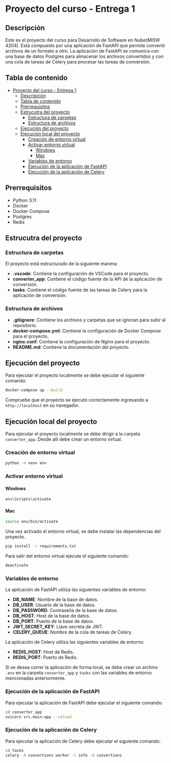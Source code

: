 # Proyecto del curso - Entrega 1

## Descripción

Este es el proyecto del curso para Desarrollo de Software en Nube(MISW 4204). Está compuesto por una aplicación de FastAPI que permite convertir archivos de un formato a otro. La aplicación de FastAPI se comunica con una base de datos Postgres para almacenar los archivos convertidos y con una cola de tareas de Celery para procesar las tareas de conversión.

## Tabla de contenido

- [Proyecto del curso - Entrega 1](#proyecto-del-curso---entrega-1)
  - [Descripción](#descripción)
  - [Tabla de contenido](#tabla-de-contenido)
  - [Prerrequisitos](#prerrequisitos)
  - [Estrucutra del proyecto](#estrucutra-del-proyecto)
    - [Estructura de carpetas](#estructura-de-carpetas)
    - [Estructura de archivos](#estructura-de-archivos)
  - [Ejecución del proyecto](#ejecución-del-proyecto)
  - [Ejecución local del proyecto](#ejecución-local-del-proyecto)
    - [Creación de entorno virtual](#creación-de-entorno-virtual)
    - [Activar entorno virtual](#activar-entorno-virtual)
      - [Windows](#windows)
      - [Mac](#mac)
    - [Variables de entorno](#variables-de-entorno)
    - [Ejecución de la aplicación de FastAPI](#ejecución-de-la-aplicación-de-fastapi)
    - [Ejecución de la aplicación de Celery](#ejecución-de-la-aplicación-de-celery)

## Prerrequisitos

- Python 3.11
- Docker
- Docker Compose
- Postgres
- Redis

## Estrucutra del proyecto

### Estructura de carpetas

El proyecto está estructurado de la siguiente manera:

- **.vscode**: Contiene la configuración de VSCode para el proyecto.
- **converter_app**: Contiene el código fuente de la API de la aplicación de conversión.
- **tasks**: Contiene el código fuente de las tareas de Celery para la aplicación de conversión.

### Estructura de archivos

- **.gitignore**: Contiene los archivos y carpetas que se ignoran para subir al repositorio.
- **docker-compose.yml**: Contiene la configuración de Docker Compose para el proyecto.
- **nginx.conf**: Contiene la configuración de Nginx para el proyecto.
- **README.md**: Contiene la documentación del proyecto.

## Ejecución del proyecto

Para ejecutar el proyecto localmente se debe ejecutar el siguiente comando:

```bash
docker-compose up --build
```

Compruebe que el proyecto se ejecutó correctamente ingresando a `http://localhost` en su navegador.

## Ejecución local del proyecto

Para ejecutar el proyecto localmente se debe dirigir a la carpeta `converter_app`. Desde allí debe crear un entorno virtual.

### Creación de entorno virtual

```bash
python -m venv env
```

### Activar entorno virtual

#### Windows

```bash
env\Scripts\activate
```

#### Mac

```bash
source env/bin/activate
```

Una vez activado el entorno virtual, se debe instalar las dependencias del proyecto.

```bash
pip install -r requirements.txt
```

Para salir del entorno virtual ejecute el siguiente comando:

```bash
deactivate
```

### Variables de entorno

La aplicación de FastAPI utiliza las siguientes variables de entorno:

- **DB_NAME**: Nombre de la base de datos.
- **DB_USER**: Usuario de la base de datos.
- **DB_PASSWORD**: Contraseña de la base de datos.
- **DB_HOST**: Host de la base de datos.
- **DB_PORT**: Puerto de la base de datos.
- **JWT_SECRET_KEY**: Llave secreta de JWT.
- **CELERY_QUEUE**: Nombre de la cola de tareas de Celery.

La aplicación de Celery utiliza las siguientes variables de entorno:

- **REDIS_HOST**: Host de Redis.
- **REDIS_PORT**: Puerto de Redis.

Si se desea correr la aplicación de forma local, se debe crear un archivo `.env` en la carpeta `converter_app` y `tasks` con las variables de entorno mencionadas anteriormente.

### Ejecución de la aplicación de FastAPI

Para ejecutar la aplicación de FastAPI debe ejecutar el siguiente comando:

```bash
cd converter_app
uvicorn src.main:app --reload
```

### Ejecución de la aplicación de Celery

Para ejecutar la aplicación de Celery debe ejecutar el siguiente comando:

```bash
cd tasks
celery -A convertions worker -l info -Q convertions
```
